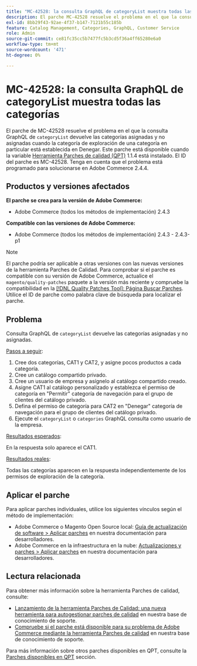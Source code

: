 ```yaml
---
title: "MC-42528: la consulta GraphQL de categoryList muestra todas las categorías"
description: El parche MC-42528 resuelve el problema en el que la consulta GraphQL de categoryList devuelve categorías asignadas y no asignadas cuando la categoría de navegación de una categoría en particular está establecida en Denegar. Este parche está disponible cuando está instalada la [Quality Patches Tool (QPT)](/help/announcements/adobe-commerce-announcements/magento-quality-patches-released-new-tool-to-self-serve-quality-patches.md) 1.1.4. El ID del parche es MC-42528. Tenga en cuenta que el problema está programado para solucionarse en Adobe Commerce 2.4.4.
exl-id: 8bb29f43-92ae-4f37-b147-7121b55c185b
feature: Catalog Management, Categories, GraphQL, Customer Service
role: Admin
source-git-commit: ce81fc35cc5b7477fc5b3cd5f36a4ff65280e6a0
workflow-type: tm+mt
source-wordcount: '471'
ht-degree: 0%

---
```


# MC-42528: la consulta GraphQL de categoryList muestra todas las categorías

El parche de MC-42528 resuelve el problema en el que la consulta GraphQL de `categoryList` devuelve las categorías asignadas y no asignadas cuando la categoría de exploración de una categoría en particular está establecida en Denegar. Este parche está disponible cuando la variable [Herramienta Parches de calidad (QPT)](/help/announcements/adobe-commerce-announcements/magento-quality-patches-released-new-tool-to-self-serve-quality-patches.md) 1.1.4 está instalado. El ID del parche es MC-42528. Tenga en cuenta que el problema está programado para solucionarse en Adobe Commerce 2.4.4.

## Productos y versiones afectados

**El parche se crea para la versión de Adobe Commerce:**

* Adobe Commerce (todos los métodos de implementación) 2.4.3

**Compatible con las versiones de Adobe Commerce:**

* Adobe Commerce (todos los métodos de implementación) 2.4.3 - 2.4.3-p1

>[!NOTE]
>
>El parche podría ser aplicable a otras versiones con las nuevas versiones de la herramienta Parches de Calidad. Para comprobar si el parche es compatible con su versión de Adobe Commerce, actualice el `magento/quality-patches` paquete a la versión más reciente y compruebe la compatibilidad en la [[!DNL Quality Patches Tool]: Página Buscar Parches](https://devdocs.magento.com/quality-patches/tool.html#patch-grid). Utilice el ID de parche como palabra clave de búsqueda para localizar el parche.

## Problema

Consulta GraphQL de `categoryList` devuelve las categorías asignadas y no asignadas.

<u>Pasos a seguir</u>:

1. Cree dos categorías, CAT1 y CAT2, y asigne pocos productos a cada categoría.
1. Cree un catálogo compartido privado.
1. Cree un usuario de empresa y asígnelo al catálogo compartido creado.
1. Asigne CAT1 al catálogo personalizado y establezca el permiso de categoría en &quot;Permitir&quot; categoría de navegación para el grupo de clientes del catálogo privado.
1. Defina el permiso de categoría para CAT2 en &quot;Denegar&quot; categoría de navegación para el grupo de clientes del catálogo privado.
1. Ejecute el `categoryList` o `categories` GraphQL consulta como usuario de la empresa.

<u>Resultados esperados</u>:

En la respuesta solo aparece el CAT1.

<u>Resultados reales</u>:

Todas las categorías aparecen en la respuesta independientemente de los permisos de exploración de la categoría.

## Aplicar el parche

Para aplicar parches individuales, utilice los siguientes vínculos según el método de implementación:

* Adobe Commerce o Magento Open Source local: [Guía de actualización de software > Aplicar parches](https://devdocs.magento.com/guides/v2.4/comp-mgr/patching/mqp.html) en nuestra documentación para desarrolladores.
* Adobe Commerce en la infraestructura en la nube: [Actualizaciones y parches > Aplicar parches](https://devdocs.magento.com/cloud/project/project-patch.html) en nuestra documentación para desarrolladores.

## Lectura relacionada

Para obtener más información sobre la herramienta Parches de calidad, consulte:

* [Lanzamiento de la herramienta Parches de Calidad: una nueva herramienta para autogestionar parches de calidad](/help/announcements/adobe-commerce-announcements/magento-quality-patches-released-new-tool-to-self-serve-quality-patches.md) en nuestra base de conocimiento de soporte.
* [Compruebe si el parche está disponible para su problema de Adobe Commerce mediante la herramienta Parches de calidad](/help/support-tools/patches-available-in-qpt-tool/check-patch-for-magento-issue-with-magento-quality-patches.md) en nuestra base de conocimiento de soporte.

Para más información sobre otros parches disponibles en QPT, consulte la [Parches disponibles en QPT](https://support.magento.com/hc/en-us/sections/360010506631-Patches-available-in-MQP-tool-) sección.
